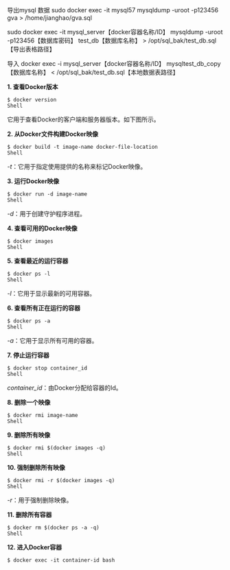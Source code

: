 导出mysql 数据
 sudo docker exec -it mysql57 mysqldump -uroot -p123456 gva > /home/jianghao/gva.sql

sudo docker exec -it  mysql_server【docker容器名称/ID】 mysqldump -uroot -p123456【数据库密码】 test_db【数据库名称】 > /opt/sql_bak/test_db.sql【导出表格路径】

导入
docker exec -i  mysql_server【docker容器名称/ID】 mysqltest_db_copy【数据库名称】 < /opt/sql_bak/test_db.sql【本地数据表路径】



**1. 查看Docker版本**

```shell
$ docker version
Shell
```

它用于查看Docker的客户端和服务器版本。如下图所示。

**2. 从Docker文件构建Docker映像**

```shell
$ docker build -t image-name docker-file-location
Shell
```

*-t*：它用于指定使用提供的名称来标记Docker映像。

**3. 运行Docker映像**

```shell
$ docker run -d image-name
Shell
```

*-d*：用于创建守护程序进程。

**4. 查看可用的Docker映像**

```shell
$ docker images
Shell
```

**5. 查看最近的运行容器**

```shell
$ docker ps -l
Shell
```

*-l*：它用于显示最新的可用容器。

**6. 查看所有正在运行的容器**

```shell
$ docker ps -a
Shell
```

*-a*：它用于显示所有可用的容器。

**7. 停止运行容器**

```shell
$ docker stop container_id
Shell
```

*container_id*：由Docker分配给容器的Id。

**8. 删除一个映像**

```shell
$ docker rmi image-name
Shell
```

**9. 删除所有映像**

```shell
$ docker rmi $(docker images -q)
Shell
```

**10. 强制删除所有映像**

```shell
$ docker rmi -r $(docker images -q)
Shell
```

*-r*：用于强制删除映像。

**11. 删除所有容器**

```shell
$ docker rm $(docker ps -a -q)
Shell
```

**12. 进入Docker容器**

```shell
$ docker exec -it container-id bash
```
